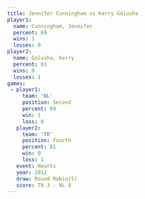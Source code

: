 ```yaml
---
title: Jennifer Cunningham vs Kerry Galusha
player1:                    
  name: Cunningham, Jennifer
  percent: 69               
  wins: 1                   
  losses: 0                 
player2:                    
  name: Galusha, Kerry      
  percent: 81               
  wins: 0                   
  losses: 1                 
games:
 - player1:          
     team: 'NL'      
     position: Second
     percent: 69     
     win: 1          
     loss: 0         
   player2:          
     team: 'TR'      
     position: Fourth
     percent: 81     
     win: 0          
     loss: 1         
   event: Hearts       
   year: 2012          
   draw: Round Robin(5)
   score: TR 3 - NL 8  
---
```

